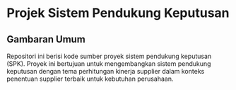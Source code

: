 # Projek Sistem Pendukung Keputusan

## Gambaran Umum

Repositori ini berisi kode sumber proyek sistem pendukung keputusan (SPK). Proyek ini bertujuan untuk mengembangkan sistem pendukung keputusan dengan tema perhitungan kinerja supplier dalam konteks penentuan supplier terbaik untuk kebutuhan perusahaan.

